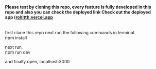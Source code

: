 <b>Please test by cloning this repo, every feature is fully developed in this repo and also you can check the deployed link Check out the deployed app (<a href="https://rohitth.vercel.app">rohitth.vercel.app</a></b><br><br><br>
first clone this repo next run the following commands in terminal.<br>
npm install <br>

next run,<br>
npm run dev<br>

and finally open, 
localhost:3000
